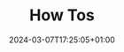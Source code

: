 ---
weight: 10
title: "How Tos"
description: ""
icon: "How Tos"
date: "2024-03-07T17:25:05+01:00"
lastmod: "2024-03-07T17:25:05+01:00"
draft: false
toc: true
---